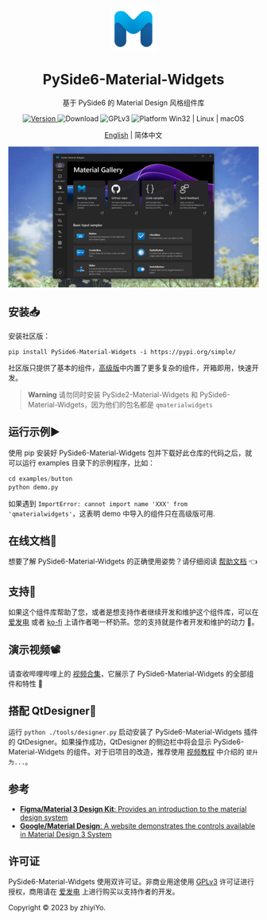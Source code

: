 <p align="center">
  <img width="18%" align="center" src="source/_static/logo.png" alt="logo">
</p>
  <h1 align="center">
  PySide6-Material-Widgets
</h1>
<p align="center">
  基于 PySide6 的 Material Design 风格组件库
</p>

<p align="center">
  <a href="https://pypi.org/project/PySide6-Material-Widgets" target="_blank">
    <img src="https://img.shields.io/pypi/v/pyside6-material-widgets?color=%2334D058&label=Version" alt="Version">
  </a>

  <a style="text-decoration:none">
    <img src="https://static.pepy.tech/personalized-badge/pyside6-material-widgets?period=total&units=international_system&left_color=grey&right_color=brightgreen&left_text=Downloads" alt="Download"/>
  </a>

  <a style="text-decoration:none">
    <img src="https://img.shields.io/badge/License-GPLv3-blue?color=#4ec820" alt="GPLv3"/>
  </a>

  <a style="text-decoration:none">
    <img src="https://img.shields.io/badge/Platform-Win32%20|%20Linux%20|%20macOS-blue?color=#4ec820" alt="Platform Win32 | Linux | macOS"/>
  </a>
</p>

<p align="center">
<a href="../README.md">English</a> | 简体中文
</p>

![Interface](./source/_static/Interface.jpg)

## 安装📥
安装社区版：
```shell
pip install PySide6-Material-Widgets -i https://pypi.org/simple/
```

社区版只提供了基本的组件，[高级版](https://afdian.net/a/zhiyiYo?tab=shop)中内置了更多复杂的组件，开箱即用，快速开发。

> **Warning**
> 请勿同时安装 PySide2-Material-Widgets 和 PySide6-Material-Widgets，因为他们的包名都是 `qmaterialwidgets`


## 运行示例▶️
使用 pip 安装好 PySide6-Material-Widgets 包并下载好此仓库的代码之后，就可以运行 examples 目录下的示例程序，比如：
```python
cd examples/button
python demo.py
```

如果遇到 `ImportError: cannot import name 'XXX' from 'qmaterialwidgets'`，这表明 demo 中导入的组件只在高级版可用.

## 在线文档📕
想要了解 PySide6-Material-Widgets 的正确使用姿势？请仔细阅读 [帮助文档](https://qmaterilwidgets.readthedocs.io/zh_CN/latest/) 👈

## 支持💖
如果这个组件库帮助了您，或者是想支持作者继续开发和维护这个组件库，可以在 [爱发电](https://afdian.net/a/zhiyiYo) 或者 [ko-fi](https://ko-fi.com/zhiyiYo) 上请作者喝一杯奶茶。您的支持就是作者开发和维护的动力 🥰。

## 演示视频📽️
请查收哔哩哔哩上的 [视频合集](https://www.bilibili.com/video/BV1k14y1z74o)，它展示了 PySide6-Material-Widgets 的全部组件和特性 🎉

## 搭配 QtDesigner🚀
运行 `python ./tools/designer.py` 启动安装了 PySide6-Material-Widgets 插件的 QtDesigner。如果操作成功，QtDesigner 的侧边栏中将会显示 PySide6-Material-Widgets 的组件。对于旧项目的改造，推荐使用 [视频教程](https://www.bilibili.com/video/BV1na4y1V7jH) 中介绍的 `提升为...`。


## 参考
* [**Figma/Material 3 Design Kit**: Provides an introduction to the material design system](https://www.figma.com/community/file/1035203688168086460/Material-3-Design-Kit)
* [**Google/Material Design**: A website demonstrates the controls available in Material Design 3 System](https://m3.material.io/get-started)

## 许可证
PySide6-Material-Widgets 使用双许可证。非商业用途使用 [GPLv3](../LICENSE) 许可证进行授权，商用请在 [爱发电](https://afdian.net/a/zhiyiYo?tab=shop) 上进行购买以支持作者的开发。

Copyright © 2023 by zhiyiYo.
